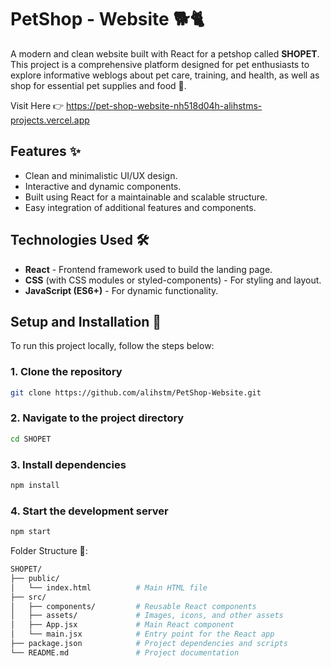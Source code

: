 # PetShop - Website 🐕🐈
A modern and clean website built with React for a petshop called **SHOPET**. This project is a comprehensive platform designed for pet enthusiasts to explore informative weblogs about pet care, training, and health,
as well as shop for essential pet supplies and food 🥩.

Visit Here 👉 https://pet-shop-website-nh518d04h-alihstms-projects.vercel.app

## Features ✨
- Clean and minimalistic UI/UX design.
- Interactive and dynamic components.
- Built using React for a maintainable and scalable structure.
- Easy integration of additional features and components.

## Technologies Used 🛠️
- **React** - Frontend framework used to build the landing page.
- **CSS** (with CSS modules or styled-components) - For styling and layout.
- **JavaScript (ES6+)** - For dynamic functionality.

## Setup and Installation 🚀
To run this project locally, follow the steps below:

### 1. Clone the repository
```bash
git clone https://github.com/alihstm/PetShop-Website.git

```
### 2. Navigate to the project directory
```bash
cd SHOPET

```
### 3. Install dependencies
```bash
npm install

```
### 4. Start the development server
```bash
npm start
```

Folder Structure 📁:
```bash
SHOPET/
├── public/
│   └── index.html          # Main HTML file
├── src/
│   ├── components/         # Reusable React components
│   ├── assets/             # Images, icons, and other assets
│   ├── App.jsx             # Main React component
│   └── main.jsx            # Entry point for the React app
├── package.json            # Project dependencies and scripts
└── README.md               # Project documentation

